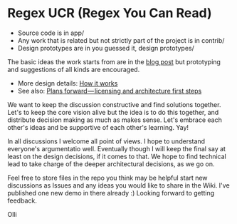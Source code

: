 # Regex UCR (Regex You Can Read)

- Source code is in app/
- Any work that is related but not strictly part of the project is in contrib/
- Design prototypes are in you guessed it, design prototypes/

The basic ideas the work starts from are in the [blog post](https://medium.com/@savolai/regular-expressions-you-can-read-a-new-visual-syntax-526c3cf45df1#.sk2363nfq ) but prototyping and suggestions of all kinds are encouraged. 

- More design details: [How it works](https://medium.com/@savolai/regex-you-can-read-how-it-works-a-syntax-and-app-for-building-regexes-4ea6b3cef4fd#.lrll94pzz )
- See also: [Plans forward — licensing and architecture first steps](https://medium.com/interaction-reimagined/regex-ucr-plans-forward-architecture-and-licensing-first-steps-8c9c7b5c74cd#.k3mcopmjv)

We want  to keep the discussion constructive and find solutions together. Let's to keep the core vision alive but the idea is to do this together, and distribute decision making as much as makes sense. Let's embrace each other's ideas and be supportive of each other's learning. Yay!

In all discussions I welcome all point of views. I hope to understand everyone's argumentatio well. Eventually though I will keep the final say at least on the design decisions, if it comes to that. We hope to find technical lead to take charge of the deeper architectural decisions, as we go on.

Feel free to store files in the repo you think may be helpful start new discussions as Issues and any ideas you would like to share in the Wiki. I've published one new demo in there already :) Looking forward to getting feedback.

Olli
